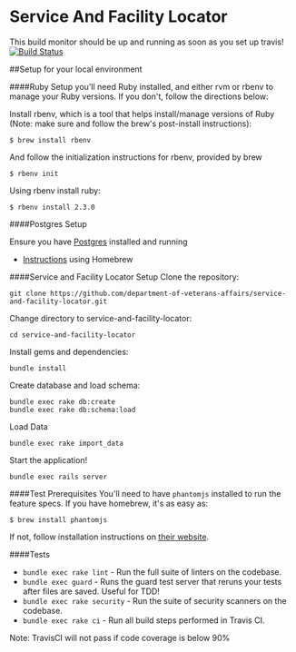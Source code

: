 # Service And Facility Locator

This build monitor should be up and running as soon as you set up travis!
[![Build Status](https://travis-ci.org/department-of-veterans-affairs/service-and-facility-locator.svg?branch=master)](https://travis-ci.org/department-of-veterans-affairs/service-and-facility-locator)

##Setup for your local environment

####Ruby Setup
you'll need Ruby installed, and either rvm or rbenv to manage your Ruby versions.
If you don't, follow the directions below:

Install rbenv, which is a tool that helps install/manage versions of Ruby (Note: make sure and follow the brew's post-install instructions):

```
$ brew install rbenv
```

And follow the initialization instructions for rbenv, provided by brew

```
$ rbenv init
```

Using rbenv install ruby:

```
$ rbenv install 2.3.0
```

####Postgres Setup

Ensure you have [Postgres](http://www.postgresql.org/) installed and running

   * [Instructions](http://www.moncefbelyamani.com/how-to-install-postgresql-on-a-mac-with-homebrew-and-lunchy/) using Homebrew
   
####Service and Facility Locator Setup
Clone the repository:

```
git clone https://github.com/department-of-veterans-affairs/service-and-facility-locator.git
```

Change directory to service-and-facility-locator:

```
cd service-and-facility-locator
```

Install gems and dependencies:

``` 
bundle install
```

Create database and load schema:

```
bundle exec rake db:create 
bundle exec rake db:schema:load
```

Load Data

```
bundle exec rake import_data
```

Start the application!

```
bundle exec rails server
```

####Test Prerequisites
You'll need to have `phantomjs` installed to run the feature specs. If you have homebrew, it's as easy as:

```
$ brew install phantomjs
```

If not, follow installation instructions on [their website](http://phantomjs.org/).

####Tests
- `bundle exec rake lint` - Run the full suite of linters on the codebase.
- `bundle exec guard` - Runs the guard test server that reruns your tests after files are saved. Useful for TDD!
- `bundle exec rake security` - Run the suite of security scanners on the codebase.
- `bundle exec rake ci` - Run all build steps performed in Travis CI.

Note: TravisCI will not pass if code coverage is below 90%

